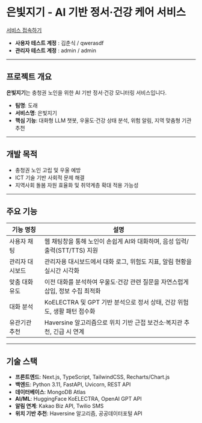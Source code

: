 # 은빛지기 - AI 기반 정서·건강 케어 서비스

[서비스 접속하기](https://eunbit.duckdns.org/)  
- **사용자 테스트 계정** : 김춘식 / qwerasdf
- **관리자 테스트 계정** : admin / admin

---

## 프로젝트 개요
**은빛지기**는 충청권 노인을 위한 AI 기반 정서·건강 모니터링 서비스입니다.  

- **팀명**: 도래  
- **서비스명**: 은빛지기  
- **핵심 기능**: 대화형 LLM 챗봇, 우울도·건강 상태 분석, 위험 알림, 지역 맞춤형 기관 추천  

---

## 개발 목적
- 충청권 노인 고립 및 우울 예방  
- ICT 기술 기반 사회적 문제 해결  
- 지역사회 돌봄 자원 효율화 및 취약계층 확대 적용 가능성  

---

## 주요 기능

| 기능 명칭 | 설명 |
|-----------|------|
| 사용자 채팅 | 웹 채팅창을 통해 노인이 손쉽게 AI와 대화하며, 음성 입력/출력(STT/TTS) 지원 |
| 관리자 대시보드 | 관리자용 대시보드에서 대화 로그, 위험도 지표, 알림 현황을 실시간 시각화 |
| 맞춤 대화 유도 | 이전 대화를 분석하여 우울도·건강 관련 질문을 자연스럽게 삽입, 정보 수집 최적화 |
| 대화 분석 | KoELECTRA 및 GPT 기반 분석으로 정서 상태, 건강 위험도, 생활 패턴 점수화 |
| 유관기관 추천 | Haversine 알고리즘으로 위치 기반 근접 보건소·복지관 추천, 긴급 시 연계 |

---

## 기술 스택

- **프론트엔드**: Next.js, TypeScript, TailwindCSS, Recharts/Chart.js  
- **백엔드**: Python 3.11, FastAPI, Uvicorn, REST API  
- **데이터베이스**: MongoDB Atlas  
- **AI/ML**: HuggingFace KoELECTRA, OpenAI GPT API  
- **알림 연계**: Kakao Biz API, Twilio SMS  
- **위치 기반 추천**: Haversine 알고리즘, 공공데이터포털 API  
